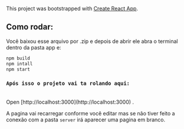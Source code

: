 This project was bootstrapped with [Create React App](https://github.com/facebook/create-react-app).

## Como rodar:

Você baixou esse arquivo por .zip e depois de abrir ele abra o terminal dentro da pasta app e:

```javascript
npm build 
npm intall
npm start
```

### `Após isso o projeto vai ta rolando aqui:`

<br />
Open [http://localhost:3000](http://localhost:3000) .

A pagina vai recarregar conforme você editar mas se não tiver feito a conexão com a pasta ```server``` irá aparecer uma pagina em branco.

